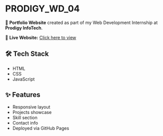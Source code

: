 # PRODIGY_WD_04

🎯 **Portfolio Website** created as part of my Web Development Internship at **Prodigy InfoTech**.

🔗 **Live Website:** [Click here to view](https://bhumitanwar123.github.io/PRODIGY_WD_01/)

## 🛠️ Tech Stack
- HTML
- CSS
- JavaScript

## ✨ Features
- Responsive layout
- Projects showcase
- Skill section
- Contact info
- Deployed via GitHub Pages


